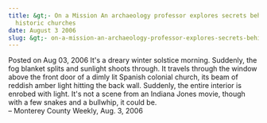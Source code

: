 ```yaml
---
title: &gt;- On a Mission An archaeology professor explores secrets behind local
  historic churches
date: August 3 2006
slug: &gt;- on-a-mission-an-archaeology-professor-explores-secrets-behind-local-historic-churches
---
```


 



<span class="date">Posted on Aug 03, 2006    </span>
It&apos;s a dreary winter solstice morning. Suddenly, the fog blanket
splits and sunlight shoots through. It travels through the window
above the front door of a dimly lit Spanish colonial church, its
beam of reddish amber light hitting the back wall. Suddenly, the
entire interior is enrobed with light. It&apos;s not a scene from an
Indiana Jones movie, though with a few snakes and a bullwhip, it
could be.<br>
&#x2013; Monterey County Weekly, Aug. 3, 2006<br/></br>




 
